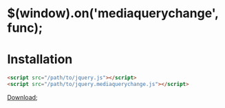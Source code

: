 $(window).on('mediaquerychange', func);
============================================

# Installation

```html
<script src="/path/to/jquery.js"></script>
<script src="/path/to/jquery.mediaquerychange.js"></script>
```

[Download]();
